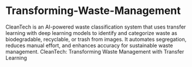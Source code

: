 # Transforming-Waste-Management
CleanTech is an AI-powered waste classification system that uses transfer learning with deep learning models to identify and categorize waste as biodegradable, recyclable, or trash from images. It automates segregation, reduces manual effort, and enhances accuracy for sustainable waste management.
CleanTech: Transforming Waste Management with Transfer Learning
